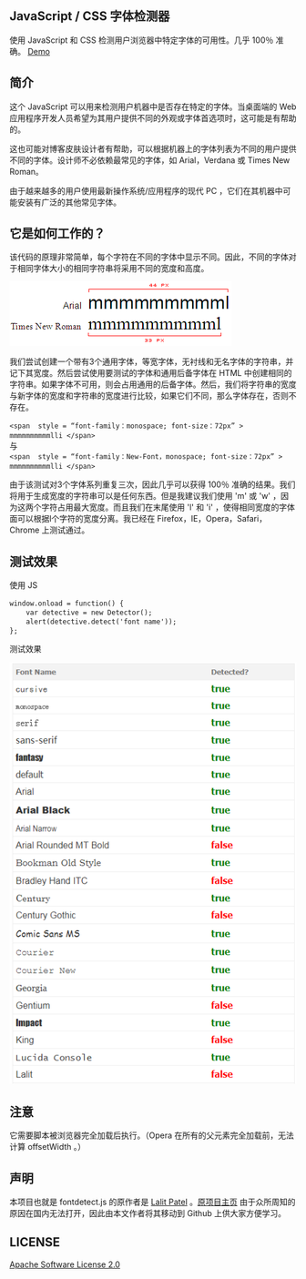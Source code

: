## JavaScript / CSS 字体检测器 

使用 JavaScript 和 CSS 检测用户浏览器中特定字体的可用性。几乎 100％ 准确。 [Demo](https://f2ex.github.io/fontdetect.js/demo/)

## 简介

这个 JavaScript 可以用来检测用户机器中是否存在特定的字体。当桌面端的 Web 应用程序开发人员希望为其用户提供不同的外观或字体首选项时，这可能是有帮助的。  

这也可能对博客皮肤设计者有帮助，可以根据机器上的字体列表为不同的用户提供不同的字体。设计师不必依赖最常见的字体，如 Arial，Verdana 或 Times New Roman。

由于越来越多的用户使用最新操作系统/应用程序的现代 PC ，它们在其机器中可能安装有广泛的其他常见字体。

## 它是如何工作的？

该代码的原理非常简单，每个字符在不同的字体中显示不同。因此，不同的字体对于相同字体大小的相同字符串将采用不同的宽度和高度。

![原理图](images/fontwidth.gif)

我们尝试创建一个带有3个通用字体，等宽字体，无衬线和无名字体的字符串，并记下其宽度。然后尝试使用要测试的字体和通用后备字体在 HTML 中创建相同的字符串。如果字体不可用，则会占用通用的后备字体。然后，我们将字符串的宽度与新字体的宽度和字符串的宽度进行比较，如果它们不同，那么字体存在，否则不存在。

`<span  style = “font-family：monospace; font-size：72px” > mmmmmmmmmmlli </span>`  
与  
`<span  style = “font-family：New-Font，monospace; font-size：72px” > mmmmmmmmmmlli </span>`

由于该测试对3个字体系列重复三次，因此几乎可以获得 100％ 准确的结果。我们将用于生成宽度的字符串可以是任何东西。但是我建议我们使用 'm' 或 'w' ，因为这两个字符占用最大宽度。而且我们在末尾使用 'l' 和 'i' ，使得相同宽度的字体面可以根据l个字符的宽度分离。我已经在 Firefox，IE，Opera，Safari，Chrome 上测试通过。

## 测试效果

使用 JS    

    window.onload = function() {  
        var detective = new Detector();
        alert(detective.detect('font name'));
    };

测试效果  

![原理图](images/javascript-css-font-detect-content.png)


## 注意

它需要脚本被浏览器完全加载后执行。（Opera 在所有的父元素完全加载前，无法计算 offsetWidth 。）

## 声明

本项目也就是 fontdetect.js 的原作者是 [Lalit Patel](http://www.lalit.org/) 。[原项目主页](http://www.lalit.org/lab/javascript-css-font-detect/) 由于众所周知的原因在国内无法打开，因此由本文作者将其移动到 Github 上供大家方便学习。

## LICENSE

[Apache Software License 2.0](LICENSE)






